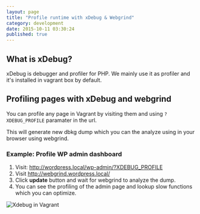 ```yaml
---
layout: page
title: "Profile runtime with xDebug & Webgrind"
category: development
date: 2015-10-11 03:30:24
published: true
---
```


## What is xDebug?

xDebug is debugger and profiler for PHP. We mainly use it as profiler and it's installed in vagrant box by default.

## Profiling pages with xDebug and webgrind

You can profile any page in Vagrant by visiting them and using `?XDEBUG_PROFILE` paramater in the url.

This will generate new dbkg dump which you can the analyze using in your browser using webgrind.

### Example: Profile WP admin dashboard
1. Visit: http://wordpress.local/wp-admin/?XDEBUG_PROFILE
2. Visit http://webgrind.wordpress.local/
3. Click **update** button and wait for webgrind to analyze the dump.
4. You can see the profiling of the admin page and lookup slow functions which you can optimize.

![Xdebug in Vagrant]({{site.base_url}}/images/webgrind-example.png)
